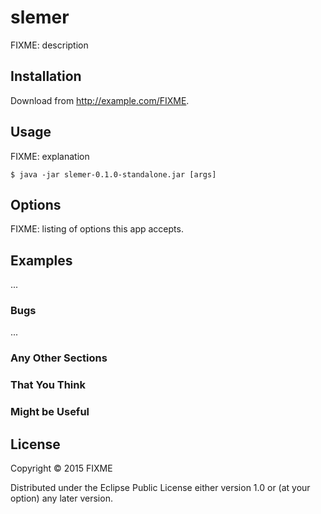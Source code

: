 # slemer

FIXME: description

## Installation

Download from http://example.com/FIXME.

## Usage

FIXME: explanation

    $ java -jar slemer-0.1.0-standalone.jar [args]

## Options

FIXME: listing of options this app accepts.

## Examples

...

### Bugs

...

### Any Other Sections
### That You Think
### Might be Useful

## License

Copyright © 2015 FIXME

Distributed under the Eclipse Public License either version 1.0 or (at
your option) any later version.
